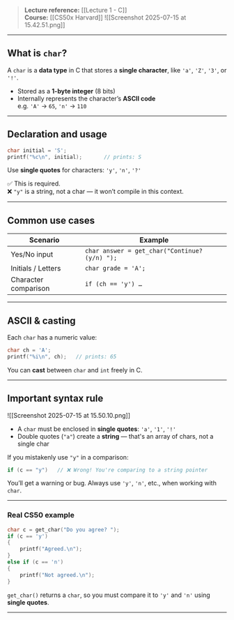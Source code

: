 
> **Lecture reference:** [[Lecture 1 - C]]  
> **Course:** [[CS50x Harvard]]
![[Screenshot 2025-07-15 at 15.42.51.png]]
---
## What is `char`?

A `char` is a **data type** in C that stores a **single character**, like `'a'`, `'Z'`, `'3'`, or `'!'`.

- Stored as a **1-byte integer** (8 bits)
- Internally represents the character’s **ASCII code**  
  e.g. `'A'` → `65`, `'n'` → `110`

---

## Declaration and usage

```c
char initial = 'S';
printf("%c\n", initial);       // prints: S
```

Use **single quotes** for characters: `'y'`, `'n'`, `'?'`

✅ This is required.  
❌ `"y"` is a string, not a char — it won’t compile in this context.

---

## Common use cases

| Scenario            | Example                 |
|---------------------|-------------------------|
| Yes/No input        | `char answer = get_char("Continue? (y/n) ");` |
| Initials / Letters  | `char grade = 'A';`     |
| Character comparison | `if (ch == 'y') …`      |

---

## ASCII & casting

Each `char` has a numeric value:

```c
char ch = 'A';
printf("%i\n", ch);   // prints: 65
```

You can **cast** between `char` and `int` freely in C.

---

## Important syntax rule
![[Screenshot 2025-07-15 at 15.50.10.png]]
- A `char` must be enclosed in **single quotes**: `'a'`, `'1'`, `'!'`
- Double quotes (`"a"`) create a **string** — that's an array of chars, not a single char

If you mistakenly use `"y"` in a comparison:

```c
if (c == "y")   // ❌ Wrong! You're comparing to a string pointer
```

You’ll get a warning or bug. Always use `'y'`, `'n'`, etc., when working with `char`.

---

### Real CS50 example

```c
char c = get_char("Do you agree? ");
if (c == 'y')
{
    printf("Agreed.\n");
}
else if (c == 'n')
{
    printf("Not agreed.\n");
}
```

```get_char()``` returns a `char`, so you must compare it to `'y'` and `'n'` using **single quotes**.

---